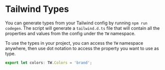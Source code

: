 # Tailwind Types

You can generate types from your Tailwind config by running `npm run codegen`. The script will
generate a `tailwind.d.ts` file that will contain all the properties and values from the config
under the `TW` namespace.

To use the types in your project, you can access the `TW` namespace anywhere, then use dot notation
to access the property you want to use as type.

```ts
export let colors: TW.Colors = 'brand';
```
